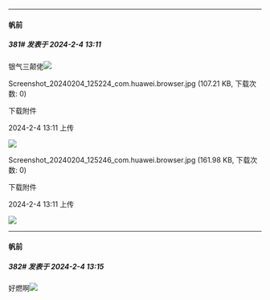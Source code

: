 
*****

####  帆前  
##### 381#       发表于 2024-2-4 13:11

银气三颠佬<img src="https://static.saraba1st.com/image/smiley/face2017/066.png" referrerpolicy="no-referrer">

Screenshot_20240204_125224_com.huawei.browser.jpg
(107.21 KB, 下载次数: 0)

下载附件

2024-2-4 13:11 上传

<img src="https://img.saraba1st.com/forum/202402/04/131139sewxnorwzweuiwoe.jpg" referrerpolicy="no-referrer">

Screenshot_20240204_125246_com.huawei.browser.jpg
(161.98 KB, 下载次数: 0)

下载附件

2024-2-4 13:11 上传

<img src="https://img.saraba1st.com/forum/202402/04/131140bepuy9l1mizxn53e.jpg" referrerpolicy="no-referrer">

*****

####  帆前  
##### 382#       发表于 2024-2-4 13:15

好燃啊<img src="https://static.saraba1st.com/image/smiley/face2017/062.gif" referrerpolicy="no-referrer">

